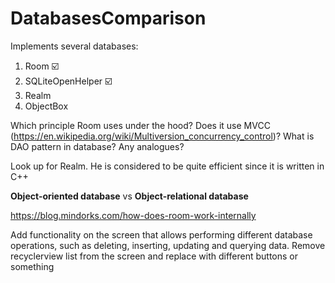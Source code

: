 # DatabasesComparison

Implements several databases:
1) Room ☑️
2) SQLiteOpenHelper ☑️
3) Realm
4) ObjectBox

Which principle Room uses under the hood? Does it use MVCC (https://en.wikipedia.org/wiki/Multiversion_concurrency_control)?
What is DAO pattern in database? Any analogues?

Look up for Realm. He is considered to be quite efficient since it is written in C++

**Object-oriented database** vs **Object-relational database**

https://blog.mindorks.com/how-does-room-work-internally

Add functionality on the screen that allows performing different database operations, such as deleting, inserting, updating and querying data. Remove recyclerview list from the screen and replace with different buttons or something

